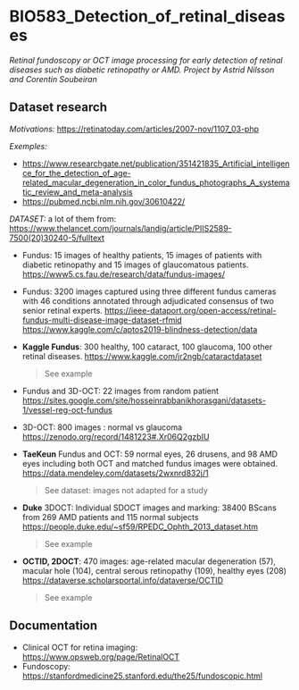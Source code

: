 # BIO583_Detection_of_retinal_diseases
*Retinal fundoscopy or OCT image processing for early detection of retinal diseases such as  diabetic retinopathy or AMD. Project by Astrid Nilsson and Corentin Soubeiran* 

## Dataset research
*Motivations:* https://retinatoday.com/articles/2007-nov/1107_03-php

*Exemples:* 
- https://www.researchgate.net/publication/351421835_Artificial_intelligence_for_the_detection_of_age-related_macular_degeneration_in_color_fundus_photographs_A_systematic_review_and_meta-analysis
- https://pubmed.ncbi.nlm.nih.gov/30610422/

*DATASET:*
a lot of them from: https://www.thelancet.com/journals/landig/article/PIIS2589-7500(20)30240-5/fulltext

- Fundus: 15 images of healthy patients, 15 images of patients with diabetic retinopathy and 15 images of glaucomatous patients.
https://www5.cs.fau.de/research/data/fundus-images/

- Fundus: 3200 images captured using three different fundus cameras with 46 conditions annotated through adjudicated consensus of two senior retinal experts.
https://ieee-dataport.org/open-access/retinal-fundus-multi-disease-image-dataset-rfmid
https://www.kaggle.com/c/aptos2019-blindness-detection/data

- **Kaggle Fundus**: 300 healthy, 100 cataract, 100 glaucoma, 100 other retinal diseases.
https://www.kaggle.com/jr2ngb/cataractdataset
	> See example

- Fundus and 3D-OCT: 22 images from random patient
https://sites.google.com/site/hosseinrabbanikhorasgani/datasets-1/vessel-reg-oct-fundus

- 3D-OCT: 800 images : normal vs glaucoma
https://zenodo.org/record/1481223#.Xr06Q2gzbIU

- **TaeKeun** Fundus and OCT: 59 normal eyes, 26 drusens, and 98 AMD eyes including both OCT and matched fundus images were obtained.
https://data.mendeley.com/datasets/2wxnrd832j/1
	> See dataset: images not adapted for a study

- **Duke** 3DOCT: Individual SDOCT images and marking: 38400 BScans from 269 AMD patients and 115 normal subjects
https://people.duke.edu/~sf59/RPEDC_Ophth_2013_dataset.htm
	> See example

- **OCTID, 2DOCT**: 470 images: age-related macular degeneration (57), macular hole (104), central serous retinopathy (109), healthy eyes (208)
https://dataverse.scholarsportal.info/dataverse/OCTID
	> See example


## Documentation

- Clinical OCT for retina imaging: https://www.opsweb.org/page/RetinalOCT
- Fundoscopy: https://stanfordmedicine25.stanford.edu/the25/fundoscopic.html